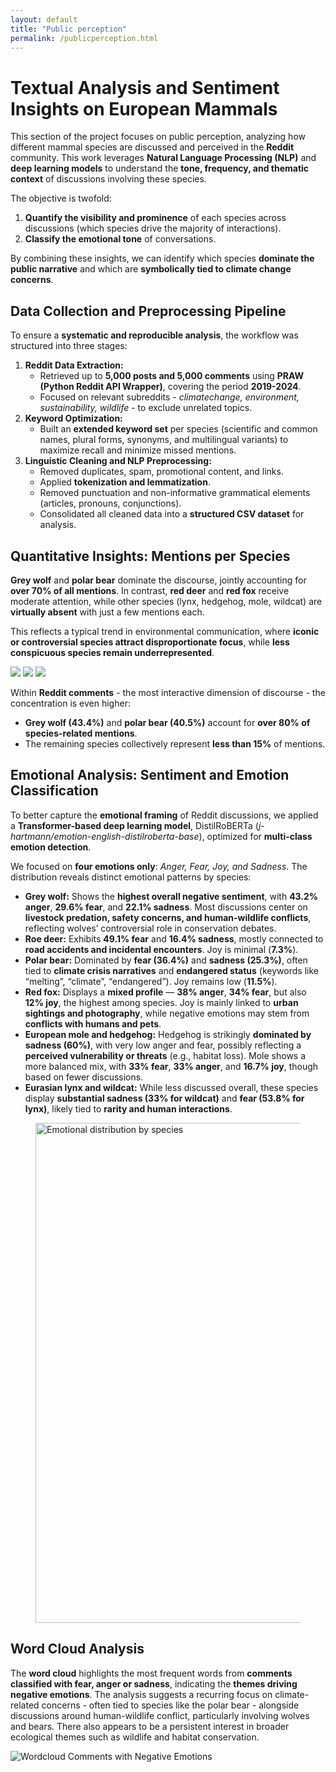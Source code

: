 ```yaml
---
layout: default
title: "Public perception"
permalink: /publicperception.html
---
```


  <h1>Textual Analysis and Sentiment Insights on European Mammals</h1>

  <p>This section of the project focuses on public perception, analyzing how different mammal species are discussed and perceived in the <strong>Reddit</strong> community. This work leverages <strong>Natural Language Processing (NLP)</strong> and <strong>deep learning models</strong> to understand the <strong>tone, frequency, and thematic context</strong> of discussions involving these species.</p>

  <p>The objective is twofold:</p>
  <ol>
    <li><strong>Quantify the visibility and prominence</strong> of each species across discussions (which species drive the majority of interactions).</li>
    <li><strong>Classify the emotional tone</strong> of conversations.</li>
  </ol>

  <p>By combining these insights, we can identify which species <strong>dominate the public narrative</strong> and which are <strong>symbolically tied to climate change concerns</strong>.</p>

  <h2>Data Collection and Preprocessing Pipeline</h2>
  <p>To ensure a <strong>systematic and reproducible analysis</strong>, the workflow was structured into three stages:</p>
  <ol>
    <li><strong>Reddit Data Extraction:</strong>
      <ul>
        <li>Retrieved up to <strong>5,000 posts and 5,000 comments</strong> using <strong>PRAW (Python Reddit API Wrapper)</strong>, covering the period <strong>2019-2024</strong>.</li>
        <li>Focused on relevant subreddits - <em>climatechange, environment, sustainability, wildlife</em> - to exclude unrelated topics.</li>
      </ul>
    </li>
    <li><strong>Keyword Optimization:</strong>
      <ul>
        <li>Built an <strong>extended keyword set</strong> per species (scientific and common names, plural forms, synonyms, and multilingual variants) to maximize recall and minimize missed mentions.</li>
      </ul>
    </li>
    <li><strong>Linguistic Cleaning and NLP Preprocessing:</strong>
      <ul>
        <li>Removed duplicates, spam, promotional content, and links.</li>
        <li>Applied <strong>tokenization and lemmatization</strong>.</li>
        <li>Removed punctuation and non-informative grammatical elements (articles, pronouns, conjunctions).</li>
        <li>Consolidated all cleaned data into a <strong>structured CSV dataset</strong> for analysis.</li>
      </ul>
    </li>
  </ol>

  <h2>Quantitative Insights: Mentions per Species</h2>
  <p><strong>Grey wolf</strong> and <strong>polar bear</strong> dominate the discourse, jointly accounting for <strong>over 70% of all mentions</strong>. In contrast, <strong>red deer</strong> and <strong>red fox</strong> receive moderate attention, while other species (lynx, hedgehog, mole, wildcat) are <strong>virtually absent</strong> with just a few mentions each.</p>
  <p>This reflects a typical trend in environmental communication, where <strong>iconic or controversial species attract disproportionate focus</strong>, while <strong>less conspicuous species remain underrepresented</strong>.</p>

   <img src="{{site.baseurl}}/assets/images/grafico_2.png">

  



   <img src="{{site.baseurl}}/assets/images/grafico_1.png"> 

   

  <img src="{{site.baseurl}}/assets/images/grafico_3.png">
    


  <p>Within <strong>Reddit comments</strong> - the most interactive dimension of discourse - the concentration is even higher:</p>
  <ul>
    <li><strong>Grey wolf (43.4%)</strong> and <strong>polar bear (40.5%)</strong> account for <strong>over 80% of species-related mentions</strong>.</li>
    <li>The remaining species collectively represent <strong>less than 15%</strong> of mentions.</li>
  </ul>
  

  <h2>Emotional Analysis: Sentiment and Emotion Classification</h2>
  <p>To better capture the <strong>emotional framing</strong> of Reddit discussions, we applied a 
  <strong>Transformer-based deep learning model</strong>, DistilRoBERTa 
  (<em>j-hartmann/emotion-english-distilroberta-base</em>), optimized for 
  <strong>multi-class emotion detection</strong>.</p>

  <p>We focused on <strong>four emotions only</strong>: 
  <em>Anger, Fear, Joy, and Sadness</em>. The distribution reveals distinct 
  emotional patterns by species:</p>

  <ul>
    <li><strong>Grey wolf:</strong> Shows the <strong>highest overall negative sentiment</strong>, 
    with <strong>43.2% anger</strong>, <strong>29.6% fear</strong>, and <strong>22.1% sadness</strong>. 
    Most discussions center on <strong>livestock predation, safety concerns, and 
    human-wildlife conflicts</strong>, reflecting wolves’ controversial role in 
    conservation debates.</li>

    
  <li><strong>Roe deer:</strong> Exhibits <strong>49.1% fear</strong> and <strong>16.4% sadness</strong>, 
    mostly connected to <strong>road accidents and incidental encounters</strong>. 
    Joy is minimal (<strong>7.3%</strong>).</li>

  <li><strong>Polar bear:</strong> Dominated by <strong>fear (36.4%)</strong> and 
    <strong>sadness (25.3%)</strong>, often tied to <strong>climate crisis narratives</strong> and 
    <strong>endangered status</strong> (keywords like “melting”, “climate”, “endangered”). 
    Joy remains low (<strong>11.5%</strong>).</li>

  <li><strong>Red fox:</strong> Displays a <strong>mixed profile</strong> — 
    <strong>38% anger</strong>, <strong>34% fear</strong>, but also <strong>12% joy</strong>, the 
    highest among species. Joy is mainly linked to <strong>urban sightings and 
    photography</strong>, while negative emotions may stem from <strong>conflicts with humans and pets</strong>.</li>

  <li><strong>European mole and hedgehog:</strong> Hedgehog is strikingly 
    <strong>dominated by sadness (60%)</strong>, with very low anger and fear, possibly 
    reflecting a <strong>perceived vulnerability or threats</strong> (e.g., habitat loss). 
    Mole shows a more balanced mix, with <strong>33% fear</strong>, <strong>33% anger</strong>, 
    and <strong>16.7% joy</strong>, though based on fewer discussions.</li>

  <li><strong>Eurasian lynx and wildcat:</strong> While less discussed overall, 
    these species display <strong>substantial sadness (33% for wildcat)</strong> and 
    <strong>fear (53.8% for lynx)</strong>, likely tied to <strong>rarity and human interactions</strong>.</li>
  </ul>

  <figure>
    <img src="{{ site.baseurl }}/assets/images/Emotions.png" alt="Emotional distribution by species" width="800">


  </figure>




  <h2>Word Cloud Analysis</h2>
  <p>The <strong>word cloud</strong> highlights the most frequent words from <strong>comments classified with fear, anger or sadness</strong>, indicating the <strong>themes driving negative emotions</strong>. The analysis suggests a recurring focus on climate-related concerns - often tied to species like the polar bear - alongside discussions around human-wildlife conflict, particularly involving wolves and bears. There also appears to be a persistent interest in broader ecological themes such as wildlife and habitat conservation.</p>

  <img src="{{site.baseurl}}/assets/images/wordcloud_1.svg" alt="Wordcloud Comments with Negative Emotions">
    
